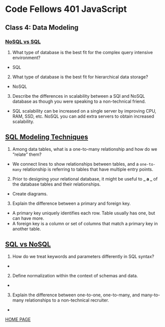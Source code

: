 # Code Fellows 401 JavaScript

## Class 4: Data Modeling

### [NoSQL vs SQL](https://www.thegeekstuff.com/2014/01/sql-vs-nosql-db/)

1. What type of database is the best fit for the complex query intensive environment?

- SQL

2. What type of database is the best fit for hierarchical data storage?

- NoSQL

3. Describe the differences in scalability between a SQl and NoSQL database as though you were speaking to a non-technical friend.

- SQL scalability can be increased on a single server by improving CPU, RAM, SSD, etc. NoSQL you can add extra servers to obtain increased scalability.

## [SQL Modeling Techniques](https://www.essentialsql.com/get-ready-to-learn-sql-7-simplified-data-modeling/)

1. Among data tables, what is a one-to-many relationship and how do we “relate” them?

- We connect lines to show relationships between tables, and a `one-to-many` relationship is referring to tables that have multiple entry points.

2. Prior to designing your relational database, it might be useful to **_ a _** of the database tables and their relationships.

- Create diagrams.

3. Explain the difference between a primary and foreign key.

- A primary key uniquely identifies each row. Table usually has one, but can have more.
- A foreign key is a column or set of columns that match a primary key in another table.

## [SQL vs NoSQL](https://www.youtube.com/watch?v=ZS_kXvOeQ5Y)

1. How do we treat keywords and parameters differently in SQL syntax?

-

2. Define normalization within the context of schemas and data.

-

3. Explain the difference between one-to-one, one-to-many, and many-to-many relationships to a non-technical recruiter.

-

[HOME PAGE](https://getullrichordietrying.github.io/reading-notes/)
